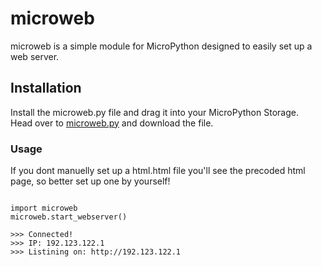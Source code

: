 # microweb
microweb is a simple module for MicroPython designed to easily set up a web server.


## Installation
Install the microweb.py file and drag it into your MicroPython Storage.\
Head over to [microweb.py](https://github.com/harimtim/microweb/blob/main/microweb.py) and download the file.

### Usage 
If you dont manuelly set up a html.html file you'll see the precoded html page, so better set up one by yourself!

```

import microweb
microweb.start_webserver()

>>> Connected!
>>> IP: 192.123.122.1
>>> Listining on: http://192.123.122.1

```

